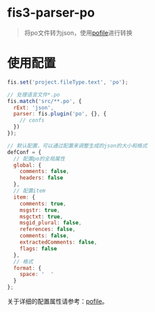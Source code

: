 # fis3-parser-po

> 将po文件转为json，使用[pofile](https://github.com/rubenv/pofile)进行转换

# 使用配置

```javascript
fis.set('project.fileType.text', 'po');

// 处理语言文件*.po
fis.match('src/**.po', {
  rExt: 'json',
  parser: fis.plugin('po', {}, {
    // confs
  })
});

// 默认配置，可以通过配置来调整生成的json的大小和格式
defConf = {
  // 配置po的全局属性
  global: {
    comments: false,
    headers: false
  },
  // 配置item
  item: {
    comments: true,
    msgstr: true,
    msgctxt: true,
    msgid_plural: false,
    references: false,
    comments: false,
    extractedComments: false,
    flags: false
  },
  // 格式
  format: {
    space: '  '
  }
};
```

关于详细的配置属性请参考：[pofile](https://github.com/rubenv/pofile)。
